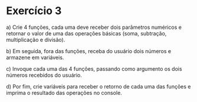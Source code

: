 # Exercício 3

a) Crie 4 funções, cada uma deve receber dois parâmetros numéricos e retornar o valor de uma das operações básicas (soma, subtração, multiplicação e divisão).

b) Em seguida, fora das funções, receba do usuário dois números e armazene em variáveis.

c) Invoque cada uma das 4 funções, passando como argumento os dois números recebidos do usuário.

d) Por fim, crie variáveis para receber o retorno de cada uma das funções e imprima o resultado das operações no console.
